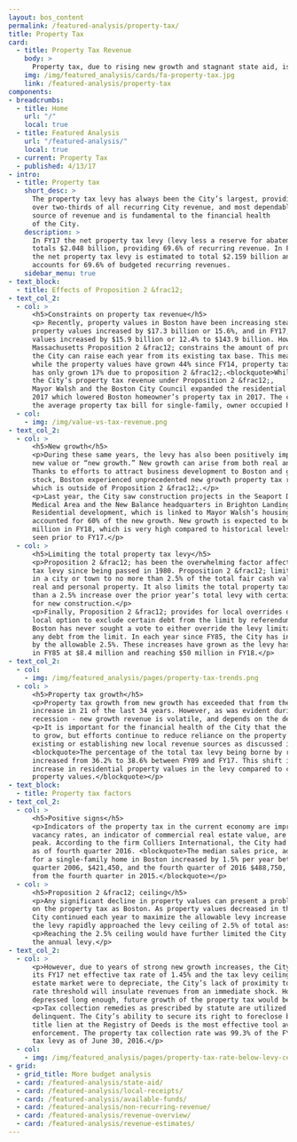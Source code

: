 ```yaml
---
layout: bos_content
permalink: /featured-analysis/property-tax/
title: Property Tax
card:
  - title: Property Tax Revenue
    body: >
      Property tax, due to rising new growth and stagnant state aid, is a larger part of Boston’s revenue.
    img: /img/featured_analysis/cards/fa-property-tax.jpg
    link: /featured-analysis/property-tax
components:
- breadcrumbs:
  - title: Home
    url: "/"
    local: true
  - title: Featured Analysis
    url: "/featured-analysis/"
    local: true
  - current: Property Tax
  - published: 4/13/17
- intro:
  - title: Property tax
    short_desc: >
      The property tax levy has always been the City’s largest, providing 
      over two-thirds of all recurring City revenue, and most dependable 
      source of revenue and is fundamental to the financial health 
      of the City. 
    description: >
      In FY17 the net property tax levy (levy less a reserve for abatements) 
      totals $2.048 billion, providing 69.6% of recurring revenue. In FY18, 
      the net property tax levy is estimated to total $2.159 billion and 
      accounts for 69.6% of budgeted recurring revenues.
    sidebar_menu: true    
- text_block:
  - title: Effects of Proposition 2 &frac12;
- text_col_2:
  - col: >
      <h5>Constraints on property tax revenue</h5>
      <p> Recently, property values in Boston have been increasing steadily. In FY16, 
      property values increased by $17.3 billion or 15.6%, and in FY17, property 
      values increased by $15.9 billion or 12.4% to $143.9 billion. However, in 
      Massachusetts Proposition 2 &frac12; constrains the amount of property tax revenue 
      the City can raise each year from its existing tax base. This means that 
      while the property values have grown 44% since FY14, property tax revenue 
      has only grown 17% due to proposition 2 &frac12;.<blockquote>While still maximizing 
      the City’s property tax revenue under Proposition 2 &frac12;, 
      Mayor Walsh and the Boston City Council expanded the residential exemption in 
      2017 which lowered Boston homeowner’s property tax in 2017. The change reduced 
      the average property tax bill for single-family, owner occupied homes by $299.</blockquote></p>
  - col:
    - img: /img/value-vs-tax-revenue.png
- text_col_2:
  - col: >
      <h5>New growth</h5>
      <p>During these same years, the levy has also been positively impacted by taxable 
      new value or “new growth.” New growth can arise from both real and personal property. 
      Thanks to efforts to attract business development to Boston and grow its housing 
      stock, Boston experienced unprecedented new growth property tax revenue in FY17, 
      which is outside of Proposition 2 &frac12;.</p>
      <p>Last year, the City saw construction projects in the Seaport District, the Longwood 
      Medical Area and the New Balance headquarters in Brighton Landing enter the tax base. 
      Residential development, which is linked to Mayor Walsh’s housing production goals, 
      accounted for 60% of the new growth. New growth is expected to be approximately $50 
      million in FY18, which is very high compared to historical levels of new growth 
      seen prior to FY17.</p>
  - col: >
      <h5>Limiting the total property tax levy</h5>
      <p>Proposition 2 &frac12; has been the overwhelming factor affecting the City’s property 
      tax levy since being passed in 1980. Proposition 2 &frac12; limits the property tax levy 
      in a city or town to no more than 2.5% of the total fair cash value of all taxable 
      real and personal property. It also limits the total property tax levy to no more 
      than a 2.5% increase over the prior year’s total levy with certain provisions 
      for new construction.</p>
      <p>Finally, Proposition 2 &frac12; provides for local overrides of the levy limit and a 
      local option to exclude certain debt from the limit by referendum. The City of 
      Boston has never sought a vote to either override the levy limitations or exclude 
      any debt from the limit. In each year since FY85, the City has increased its levy 
      by the allowable 2.5%. These increases have grown as the levy has grown, beginning 
      in FY85 at $8.4 million and reaching $50 million in FY18.</p>
- text_col_2:
  - col:
    - img: /img/featured_analysis/pages/property-tax-trends.png
  - col: >
      <h5>Property tax growth</h5>
      <p>Property tax growth from new growth has exceeded that from the allowable 2.5% 
      increase in 21 of the last 34 years. However, as was evident during the last 
      recession - new growth revenue is volatile, and depends on the development cycle.</p>
      <p>It is important for the financial health of the City that the property tax levy continues 
      to grow, but efforts continue to reduce reliance on the property tax through increasing 
      existing or establishing new local revenue sources as discussed in the previous section. 
      <blockquote>The percentage of the total tax levy being borne by residential taxpayers 
      increased from 36.2% to 38.6% between FY09 and FY17. This shift is due to the larger 
      increase in residential property values in the levy compared to commercial 
      property values.</blockquote></p>
- text_block:
  - title: Property tax factors
- text_col_2:
  - col: >
      <h5>Positive signs</h5>
      <p>Indicators of the property tax in the current economy are improving as well. Office 
      vacancy rates, an indicator of commercial real estate value, are declining from their 
      peak. According to the firm Colliers International, the City had a vacancy rate of 11.3% 
      as of fourth quarter 2016. <blockquote>The median sales price, adjusted for inflation, 
      for a single-family home in Boston increased by 1.5% per year between the fourth 
      quarter 2006, $421,450, and the fourth quarter of 2016 $488,750, posting a 7.1% increase 
      from the fourth quarter in 2015.</blockquote></p>
  - col: >
      <h5>Proposition 2 &frac12; ceiling</h5>
      <p>Any significant decline in property values can present a problem for cities as dependent 
      on the property tax as Boston. As property values decreased in the early 1990’s, and the 
      City continued each year to maximize the allowable levy increase under Proposition 2 &frac12;, 
      the levy rapidly approached the levy ceiling of 2.5% of total assessed value.</p>
      <p>Reaching the 2.5% ceiling would have further limited the City’s capacity to increase 
      the annual levy.</p>
- text_col_2:
  - col: >
      <p>However, due to years of strong new growth increases, the City has some space between 
      its FY17 net effective tax rate of 1.45% and the tax levy ceiling of 2.5%. If the real 
      estate market were to depreciate, the City’s lack of proximity to the 2.5% property tax 
      rate threshold will insulate revenues from an immediate shock. However, if values were 
      depressed long enough, future growth of the property tax would be impaired.</p>
      <p>Tax collection remedies as prescribed by statute are utilized when taxes become 
      delinquent. The City’s ability to secure its right to foreclose by recording its tax 
      title lien at the Registry of Deeds is the most effective tool available for payment 
      enforcement. The property tax collection rate was 99.3% of the FY16 gross 
      tax levy as of June 30, 2016.</p>
  - col:
    - img: /img/featured_analysis/pages/property-tax-rate-below-levy-ceiling.png
- grid:
  - grid_title: More budget analysis
  - card: /featured-analysis/state-aid/
  - card: /featured-analysis/local-receipts/
  - card: /featured-analysis/available-funds/
  - card: /featured-analysis/non-recurring-revenue/
  - card: /featured-analysis/revenue-overview/
  - card: /featured-analysis/revenue-estimates/
---
```


